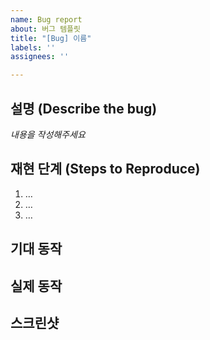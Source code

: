 ```yaml
---
name: Bug report
about: 버그 템플릿
title: "[Bug] 이름"
labels: ''
assignees: ''

---
```


## 설명 (Describe the bug)
*내용을 작성해주세요*

## 재현 단계 (Steps to Reproduce)
1. …
2. …
3. …

## 기대 동작
<!-- 이슈가 없었다면 어떻게 동작했을지  -->

## 실제 동작
<!-- 어떤 오류나 예상치 못한 동작이 발생하는지 -->

## 스크린샷
<!-- 문제를 보여줄 수 있는 이미지가 있다면 -->
